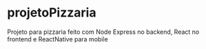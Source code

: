 # projetoPizzaria

Projeto para pizzaria feito com Node Express no backend, React no frontend e ReactNative para mobile
